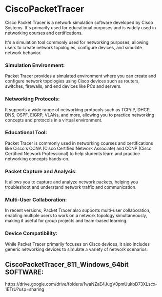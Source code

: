 <h1>CiscoPacketTracer</h1>
<p>Cisco Packet Tracer is a network simulation software developed by Cisco Systems. It's primarily used for educational purposes and is widely used in networking courses and certifications.</p>
<p> It's a simulation tool commonly used for networking purposes, allowing users to create network topologies, configure devices, and simulate network behavior.</p>
<h3>Simulation Environment:</h3>
<p>Packet Tracer provides a simulated environment where you can create and configure network topologies using Cisco devices such as routers, switches, firewalls, and end devices like PCs and servers.</p>
<h3>Networking Protocols: </h3>
<p>It supports a wide range of networking protocols such as TCP/IP, DHCP, DNS, OSPF, EIGRP, VLANs, and more, allowing you to practice networking concepts and protocols in a virtual environment.</p>
<h3>Educational Tool:</h3>
<p>Packet Tracer is commonly used in networking courses and certifications like Cisco's CCNA (Cisco Certified Network Associate) and CCNP (Cisco Certified Network Professional) to help students learn and practice networking concepts hands-on.</p>
<h3>Packet Capture and Analysis:</h3>
<p>It allows you to capture and analyze network packets, helping you troubleshoot and understand network traffic and communication.</p>
<h3>Multi-User Collaboration:</h3>
<p>In recent versions, Packet Tracer also supports multi-user collaboration, enabling multiple users to work on a network topology simultaneously, making it useful for group projects and team-based learning.</p>
<h3>Device Compatibility:</h3>
<p>While Packet Tracer primarily focuses on Cisco devices, it also includes generic networking devices to simulate a variety of network scenarios.</p>
<h2>CiscoPacketTracer_811_Windows_64bit SOFTWARE:</h2>
https://drive.google.com/drive/folders/1waNZaE4JugV0pmUukbD73XLscx-1ETrU?usp=sharing

